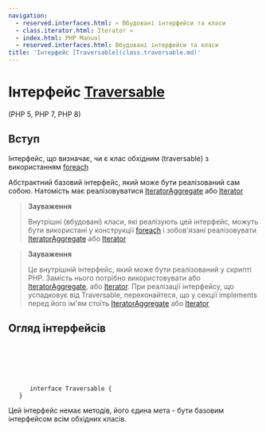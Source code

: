 ```yaml
---
navigation:
  - reserved.interfaces.html: « Вбудовані інтерфейси та класи
  - class.iterator.html: Iterator »
  - index.html: PHP Manual
  - reserved.interfaces.html: Вбудовані інтерфейси та класи
title: 'Інтерфейс [Traversable](class.traversable.md)'
---
```

# Інтерфейс [Traversable](class.traversable.md)

(PHP 5, PHP 7, PHP 8)

## Вступ

Інтерфейс, що визначає, чи є клас обхідним (traversable) з використанням [foreach](control-structures.foreach.md)

Абстрактний базовий інтерфейс, який може бути реалізований сам собою. Натомість має реалізовуватися [IteratorAggregate](class.iteratoraggregate.html) або [Iterator](class.iterator.md)

> **Зауваження**
> 
> Внутрішні (вбудовані) класи, які реалізують цей інтерфейс, можуть бути використані у конструкції [foreach](control-structures.foreach.html) і зобов'язані реалізовувати [IteratorAggregate](class.iteratoraggregate.html) або [Iterator](class.iterator.md)

> **Зауваження**
> 
> Це внутрішній інтерфейс, який може бути реалізований у скрипті PHP. Замість нього потрібно використовувати або [IteratorAggregate](class.iteratoraggregate.html), або [Iterator](class.iterator.html). При реалізації інтерфейсу, що успадковує від Traversable, переконайтеся, що у секції implements перед його ім'ям стоїть [IteratorAggregate](class.iteratoraggregate.html) або [Iterator](class.iterator.md)

## Огляд інтерфейсів

```synopsis

     
    

    
     
      interface Traversable {
   }
```

Цей інтерфейс немає методів, його єдина мета - бути базовим інтерфейсом всім обхідних класів.
